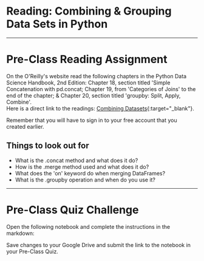 #  Reading: Combining & Grouping Data Sets in Python

---

# Pre-Class Reading Assignment

On the O'Reilly's website read the following chapters in the Python Data Science Handbook, 2nd Edition: 
Chapter 18, section titled 'Simple Concatenation with pd.concat; Chapter 19, from 'Categories of Joins' to the end of the chapter; & Chapter 20, section titled 'groupby: Split, Apply, Combine'. 
</br>Here is a direct link to the readings: [Combining Datasets](https://learning.oreilly.com/library/view/python-data-science/9781098121211/ch18.html#ch_0306-concat-and-append_simple-concatenation-with-pd.concat){:target="_blank"}.

Remember that you will have to sign in to your free account that you created earlier.

## Things to look out for
- What is the .concat method and what does it do?
- How is the .merge method used and what does it do?
- What does the 'on' keyword do when merging DataFrames?
- What is the .groupby operation and when do you use it?


---

# Pre-Class Quiz Challenge
Open the following notebook and complete the instructions in the markdown:

<a href="https://colab.research.google.com/github/byu-cce270/content/blob/main/docs/unit3/04_pandas_part2/preclass_pandas_part2.ipynb" alt="Open In Colab"/></a>

Save changes to your Google Drive and submit the link to the notebook in your Pre-Class Quiz.
